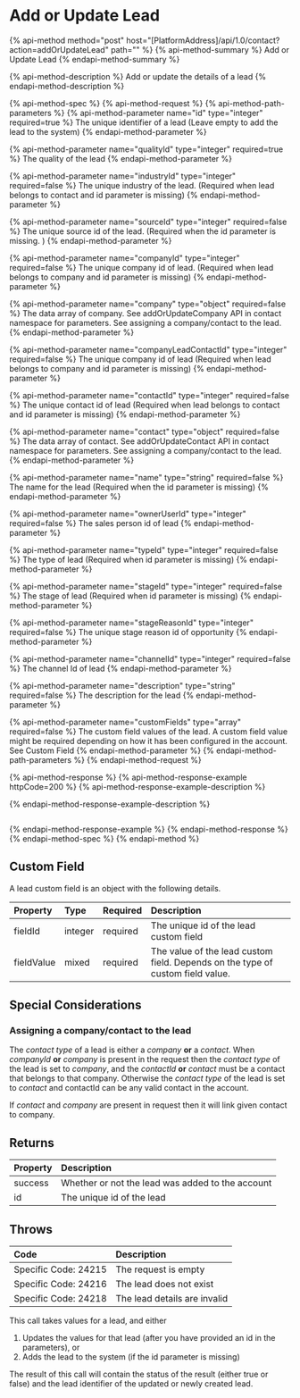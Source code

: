 # Add or Update Lead

{% api-method method="post" host="\[PlatformAddress\]/api/1.0/contact?action=addOrUpdateLead" path="" %}
{% api-method-summary %}
Add or Update Lead
{% endapi-method-summary %}

{% api-method-description %}
Add or update the details of a lead
{% endapi-method-description %}

{% api-method-spec %}
{% api-method-request %}
{% api-method-path-parameters %}
{% api-method-parameter name="id" type="integer" required=true %}
The unique identifier of a lead \(Leave empty to add the lead to the system\)
{% endapi-method-parameter %}

{% api-method-parameter name="qualityId" type="integer" required=true %}
The quality of the lead
{% endapi-method-parameter %}

{% api-method-parameter name="industryId" type="integer" required=false %}
The unique industry of the lead. \(Required when lead belongs to contact and id parameter is missing\)
{% endapi-method-parameter %}

{% api-method-parameter name="sourceId" type="integer" required=false %}
The unique source id of the lead. \(Required when the id parameter is missing. \)
{% endapi-method-parameter %}

{% api-method-parameter name="companyId" type="integer" required=false %}
The unique company id of lead. \(Required when lead belongs to company and id parameter is missing\)
{% endapi-method-parameter %}

{% api-method-parameter name="company" type="object" required=false %}
The data array of company. See addOrUpdateCompany API in contact namespace for parameters. See assigning a company/contact to the lead.
{% endapi-method-parameter %}

{% api-method-parameter name="companyLeadContactId" type="integer" required=false %}
The unique company id of lead \(Required when lead belongs to company and id parameter is missing\)
{% endapi-method-parameter %}

{% api-method-parameter name="contactId" type="integer" required=false %}
The unique contact id of lead \(Required when lead belongs to contact and id parameter is missing\)
{% endapi-method-parameter %}

{% api-method-parameter name="contact" type="object" required=false %}
The data array of contact. See addOrUpdateContact API in contact namespace for parameters. See assigning a company/contact to the lead.
{% endapi-method-parameter %}

{% api-method-parameter name="name" type="string" required=false %}
The name for the lead \(Required when the id parameter is missing\)
{% endapi-method-parameter %}

{% api-method-parameter name="ownerUserId" type="integer" required=false %}
The sales person id of lead
{% endapi-method-parameter %}

{% api-method-parameter name="typeId" type="integer" required=false %}
The type of lead \(Required when id parameter is missing\)
{% endapi-method-parameter %}

{% api-method-parameter name="stageId" type="integer" required=false %}
The stage of lead \(Required when id parameter is missing\)
{% endapi-method-parameter %}

{% api-method-parameter name="stageReasonId" type="integer" required=false %}
The unique stage reason id of opportunity
{% endapi-method-parameter %}

{% api-method-parameter name="channelId" type="integer" required=false %}
The channel Id of lead
{% endapi-method-parameter %}

{% api-method-parameter name="description" type="string" required=false %}
The description for the lead
{% endapi-method-parameter %}

{% api-method-parameter name="customFields" type="array" required=false %}
The custom field values of the lead. A custom field value might be required depending on how it has been configured in the account. See Custom Field
{% endapi-method-parameter %}
{% endapi-method-path-parameters %}
{% endapi-method-request %}

{% api-method-response %}
{% api-method-response-example httpCode=200 %}
{% api-method-response-example-description %}

{% endapi-method-response-example-description %}

```text

```
{% endapi-method-response-example %}
{% endapi-method-response %}
{% endapi-method-spec %}
{% endapi-method %}

## Custom Field

A lead custom field is an object with the following details.

| Property | Type | Required | Description |
| :--- | :--- | :--- | :--- |
| fieldId | integer | required | The unique id of the lead custom field |
| fieldValue | mixed | required | The value of the lead custom field. Depends on the type of custom field value. |

## Special Considerations

### Assigning a company/contact to the lead

The _contact type_ of a lead is either a _company_ **or** a _contact_. When _companyId_ **or** _company_ is present in the request then the _contact type_ of the lead is set to _company_, and the _contactId_ **or** _contact_ must be a contact that belongs to that company. Otherwise the _contact type_ of the lead is set to _contact_ and contactId can be any valid contact in the account.

If _contact_ and _company_ are present in request then it will link given contact to company.

## Returns

| Property | Description |
| :--- | :--- |
| success | Whether or not the lead was added to the account |
| id | The unique id of the lead |

## Throws

| Code | Description |
| :--- | :--- |
| Specific Code: 24215 | The request is empty |
| Specific Code: 24216 | The lead does not exist |
| Specific Code: 24218 | The lead details are invalid |

This call takes values for a lead, and either

1. Updates the values for that lead \(after you have provided an id in the parameters\), or
2. Adds the lead to the system \(if the id parameter is missing\)

The result of this call will contain the status of the result \(either true or false\) and the lead identifier of the updated or newly created lead.

